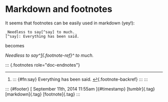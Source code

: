 Markdown and footnotes
======================

It seems that footnotes can be easily used in markdown (yey!):

    _Needless to say[^say] to much._
    [^say]: Everything has been said.

becomes

*Needless to say^[1](#fn:say){.footnote-ref}^ to much.*

::: {.footnotes role="doc-endnotes"}

------------------------------------------------------------------------

1.  ::: {#fn:say}
    Everything has been said. [↩︎](#fnref:say){.footnote-backref}
    :::
:::

::: {#footer}
[ September 11th, 2014 11:55am ]{#timestamp} [tumblr]{.tag}
[markdown]{.tag} [footnote]{.tag}
:::
